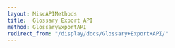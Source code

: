 ```yaml
---
layout: MiscAPIMethods
title:  Glossary Export API
method: GlossaryExportAPI
redirect_from: "/display/docs/Glossary+Export+API/"
---
```


